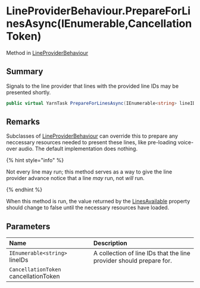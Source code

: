 # LineProviderBehaviour.PrepareForLinesAsync(IEnumerable<string>,CancellationToken)

Method in [LineProviderBehaviour](/docs/api/csharp/yarn.unity.lineproviderbehaviour.md)

## Summary


Signals to the line provider that lines with the provided line
IDs may be presented shortly.        


```csharp
public virtual YarnTask PrepareForLinesAsync(IEnumerable<string> lineIDs, CancellationToken cancellationToken)
```

## Remarks

<p>
Subclasses of <a href="yarn.unity.lineproviderbehaviour.md">LineProviderBehaviour</a> can override
this to prepare any neccessary resources needed to present
these lines, like pre-loading voice-over audio. The default
implementation does nothing.
</p> <p>
{% hint style="info" %}

Not every line may run; this method serves as a way to give the
line provider advance notice that a line <i>may</i> run, not <i>will</i>
run.

{% endhint %}
</p> <p>
When this method is run, the value returned by the <a href="yarn.unity.lineproviderbehaviour.linesavailable.md">LinesAvailable</a> property should change to false until the
necessary resources have loaded.
</p>

## Parameters

|Name|Description|
|:---|:---|
|`IEnumerable<string>` lineIDs|A collection of line IDs that the line provider should prepare for.|
|`CancellationToken` cancellationToken||

